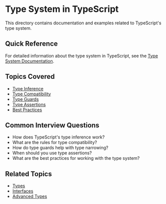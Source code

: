 # Type System in TypeScript

This directory contains documentation and examples related to TypeScript's type system.

## Quick Reference

For detailed information about the type system in TypeScript, see the
[Type System Documentation](type-system.md).

## Topics Covered

- [Type Inference](type-system.md#inference)
- [Type Compatibility](type-system.md#compatibility)
- [Type Guards](type-system.md#type-guards)
- [Type Assertions](type-system.md#assertions)
- [Best Practices](type-system.md#best-practices)

## Common Interview Questions

- How does TypeScript's type inference work?
- What are the rules for type compatibility?
- How do type guards help with type narrowing?
- When should you use type assertions?
- What are the best practices for working with the type system?

## Related Topics

- [Types](../types/types.md)
- [Interfaces](../interfaces/interfaces.md)
- [Advanced Types](../advanced-types/advanced-types.md)
